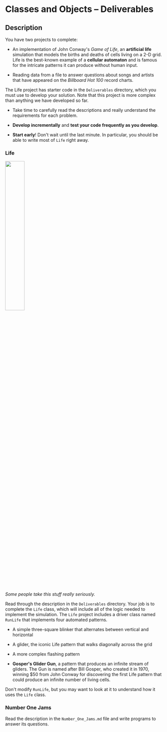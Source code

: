 # Classes and Objects &ndash; Deliverables

## Description

You have two projects to complete:

- An implementation of John Conway's *Game of Life*, an **artificial life** simulation that models the births and deaths of cells living on a 2-D grid. 
Life is the best-known example of a **cellular automaton** and is famous for the intricate patterns it can produce without human input.

- Reading data from a file to answer questions about songs and artists that have appeared on the *Billboard Hot 100* record charts.
 
The Life project has starter code in the `Deliverables` directory, which you must use to develop your solution. Note that this project is more complex than anything we have developed so far.

- Take time to carefully read the descriptions and really understand the requirements for each problem.
 
- **Develop incrementally** and **test your code frequently as you develop**.
 
- **Start early**! Don't wait until the last minute. In particular, you should be able to write most of `Life` right away.

### Life

<img src="https://external-preview.redd.it/U38P67RJ7qavOCX3MDmFRoIN1Ht5WXK_O4-zm8IwSpc.jpg?auto=webp&s=002ab4f1c7de99b320f3968b3d8e671b0abf7a50" width="35%" />

*Some people take this stuff really seriously.*

Read through the description in the `Deliverables` directory. Your job is to complete the `Life` class, which will include all of the logic needed to implement the simulation. The `Life` project includes a driver class named `RunLife` that implements four automated patterns.

- A simple three-square blinker that alternates between vertical and horizontal

- A glider, the iconic Life pattern that walks diagonally across the grid

- A more complex flashing pattern

- **Gosper's Glider Gun**, a pattern that produces an infinite stream of gliders. The Gun is named after Bill Gosper, who created it in 1970, winning $50 from 
John Conway for discovering the first Life pattern that could produce an infinite number of living cells.

Don't modify `RunLife`, but you may want to look at it to understand how it uses the `Life` class.

### Number One Jams

Read the description in the `Number_One_Jams.md` file and write programs to answer its questions.

